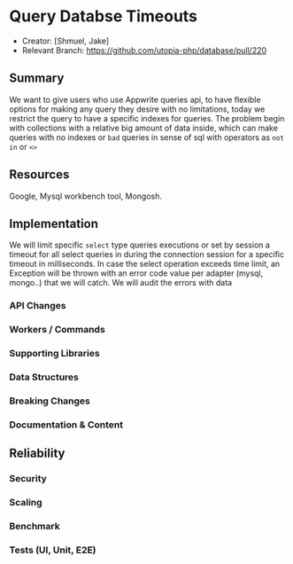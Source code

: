 # Query Databse Timeouts

* Creator: [Shmuel, Jake]
* Relevant Branch:  https://github.com/utopia-php/database/pull/220

## Summary
We want to give users who use Appwrite queries api, to have flexible options for making any query they desire with no limitations, today we restrict the query to have a specific indexes for queries.
The problem begin with collections with a relative big amount of data inside, which can make queries with no indexes or `bad` queries in sense of sql with operators as `not in` or `<>`

## Resources
Google, Mysql workbench tool, Mongosh.

## Implementation
We will limit specific `select` type queries executions or set by session a timeout for all select queries in during the connection session for a specific timeout in milliseconds.
In case the select operation exceeds time limit, an Exception will be thrown with an error code value per adapter (mysql, mongo..) that we will catch.
We will audit the errors with data 
<!-- Write an overview to explain the suggested implementation -->

### API Changes
<!-- Do we need new API endpoints? List and describe them and their API signatures -->

###  Workers / Commands
<!-- Do we need new workers or commands for this feature? List and describe them and their API signatures -->

###  Supporting Libraries
<!-- Do we need new libraries for this feature? Mention which, define the file structure, and different interfaces -->

### Data Structures
<!-- Do we need new data structures for this feature? Describe and explain the new collections and attributes -->

### Breaking Changes
<!-- Will this feature introduce any breaking changes? How can we achieve backward compatability -->

### Documentation & Content
<!-- What documentation do we need to update or add for this feature? -->

## Reliability

### Security
<!-- How will we secure this feature? -->

### Scaling
<!-- How will we scale this feature? -->

### Benchmark
<!-- How will we benchmark this feature? -->

### Tests (UI, Unit, E2E)
<!-- How will we test this feature? -->